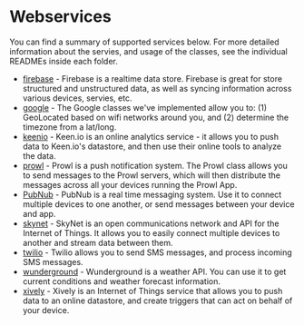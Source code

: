 # Webservices
You can find a summary of supported services below. For more detailed information about the servies, and usage of the classes, see the individual READMEs inside each folder.

- [firebase](http://firebase.com) - Firebase is a realtime data store. Firebase is great for store structured and unstructured data, as well as syncing information across various devices, servies, etc.
- [google](http://developers.google.com/) - The Google classes we've implemented allow you to: (1) GeoLocated based on wifi networks around you, and (2) determine the timezone from a lat/long. 
- [keenio](http://keen.io) - Keen.io is an online analytics service - it allows you to push data to Keen.io's datastore, and then use their online tools to analyze the data.
- [prowl](http://www.prowlapp.com/) - Prowl is a push notification system. The Prowl class allows you to send messages to the Prowl servers, which will then distribute the messages across all your devices running the Prowl App. 
- [PubNub](http://pubnub.com) - PubNub is a real time messaging system. Use it to connect multiple devices to one another, or send messages between your device and app. 
- [skynet](http://skynet.im) - SkyNet is an open communications network and API for the Internet of Things. It allows you to easily connect multiple devices to another and stream data between them. 
- [twilio](http://twilio.com) - Twilio allows you to send SMS messages, and process incoming SMS messages.
- [wunderground](http://www.wunderground.com/weather/api/) - Wunderground is a weather API. You can use it to get current conditions and weather forecast information. 
- [xively](http://xively.com) - Xively is an Internet of Things service that allows you to push data to an online datastore, and create triggers that can act on behalf of your device. 
